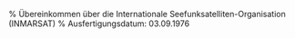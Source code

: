 % Übereinkommen über die Internationale Seefunksatelliten-Organisation  (INMARSAT)
% Ausfertigungsdatum: 03.09.1976
 